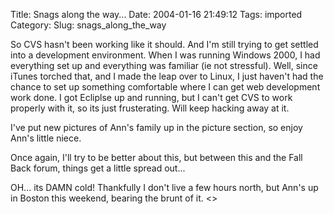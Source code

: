 Title: Snags along the way...
Date: 2004-01-16 21:49:12
Tags: imported
Category: 
Slug: snags_along_the_way

So CVS hasn't been working like it should.  And I'm still trying to get settled into a development environment.  When I was running Windows 2000, I had everything set up and everything was familiar (ie not stressful).  Well, since iTunes torched that, and I made the leap over to Linux, I just haven't had the chance to set up something comfortable where I can get web development work done.  I got Ecliplse up and running, but I can't get CVS to work properly with it, so its just frusterating.  Will keep hacking away at it.

I've put new pictures of Ann's family up in the picture section, so enjoy Ann's little niece.

Once again, I'll try to be better about this, but between this and the Fall Back forum, things get a little spread out...

OH... its DAMN cold!  Thankfully I don't live a few hours north, but Ann's up in Boston this weekend, bearing the brunt of it.  <<SHIVER>>
